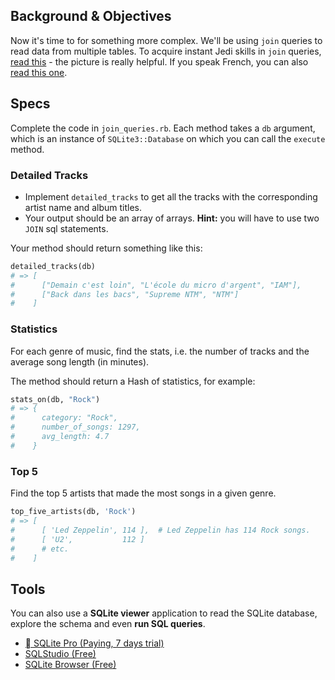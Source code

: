 ## Background & Objectives

Now it's time to for something more complex. We'll be using `join` queries to read data from multiple tables. To acquire instant Jedi skills in `join` queries, [read this](http://stackoverflow.com/questions/17946221/sql-join-and-different-types-of-joins) - the picture is really helpful. If you speak French, you can also [read this one](http://sql.sh/cours/jointures).

## Specs

Complete the code in `join_queries.rb`. Each method takes a `db` argument, which is an instance
of `SQLite3::Database` on which you can call the `execute` method.

### Detailed Tracks

- Implement `detailed_tracks` to get all the tracks with the corresponding artist name and album titles.
- Your output should be an array of arrays. **Hint:** you will have to use two `JOIN` sql statements.

Your method should return something like this:

```ruby
detailed_tracks(db)
# => [
#      ["Demain c'est loin", "L'école du micro d'argent", "IAM"],
#      ["Back dans les bacs", "Supreme NTM", "NTM"]
#    ]
```

### Statistics

For each genre of music, find the stats, i.e. the number of tracks and the average song length (in minutes).

The method should return a Hash of statistics, for example:

```ruby
stats_on(db, "Rock")
# => {
#      category: "Rock",
#      number_of_songs: 1297,
#      avg_length: 4.7
#    }
```

### Top 5

Find the top 5 artists that made the most songs in a given genre.

```ruby
top_five_artists(db, 'Rock')
# => [
#      [ 'Led Zeppelin', 114 ],  # Led Zeppelin has 114 Rock songs.
#      [ 'U2',           112 ]
#      # etc.
#    ]
```

## Tools

You can also use a **SQLite viewer** application to read the SQLite database, explore the schema and even **run SQL queries**.

- [ SQLite Pro (Paying, 7 days trial)](https://www.sqlitepro.com/)
- [SQLStudio (Free)](http://sqlitestudio.pl/?act=download)
- [SQLite Browser (Free)](http://sqlitebrowser.org/)

